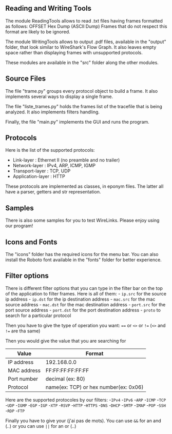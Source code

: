 Reading and Writing Tools
---

The module ReadingTools allows to read .txt files having frames formatted as follows:
	OFFSET   Hex Dump   (ASCII Dump)
Frames that do not respect this format are likely to be ignored.

The module WritingTools allows to output .pdf files, available in the "output" folder, that look similar to WireShark's Flow Graph. It also leaves empty space rather than displaying frames with unsupported protocols.

These modules are available in the "src" folder along the other modules.


Source Files
---

The file "trame.py" groups every protocol object to build a frame. It also implements several ways to display a single frame.

The file "liste_trames.py" holds the frames list of the tracefile that is being analyzed. It also implements filters handling.

Finally, the file "main.py" implements the GUI and runs the program.


Protocols
---

Here is the list of the supported protocols:
- Link-layer : Ethernet II (no preamble and no trailer)
- Network-layer : IPv4, ARP, ICMP, IGMP
- Transport-layer : TCP, UDP
- Application-layer : HTTP

These protocols are implemented as classes, in eponym files. The latter all have a parser, getters and str representation.


Samples
---

There is also some samples for you to test WireLinks. Please enjoy using our program!


Icons and Fonts
---

The "icons" folder has the required icons for the menu bar. You can also install the Roboto font available in the "fonts" folder for better experience.


Filter options
---

There is different filter options that you can type in the filter bar on the top of the application to filter frames.
Here is all of them:
	- `ip.src` for the source ip address
	- `ip.dst` for the ip destination address
	- `mac.src` for the mac source address
	- `mac.dst` for the mac destination address
	- `port.src` for the port source address
	- `port.dst` for the port destination address
	- `proto` to search for a particular protocol

Then you have to give the type of operation you want: `==` or `<>` or `!=` (`<>` and `!=` are tha same)

Then you would give the value that you are searching for

| Value        | Format								    |
| ------------ | -------------------------------------- |
| IP address   | 192.168.0.0							|
| MAC address  | FF:FF:FF:FF:FF:FF						|
| Port number  | decimal (ex: 80)						|
| Protocol     | name(ex: TCP) or hex number(ex: 0x06)	|

Here are the supported protocoles by our filters:
	-`IPv4`
	-`IPv6`
	-`ARP`
	-`ICMP`
	-`TCP`
	-`UDP`
	-`IGMP`
	-`EGP`
	-`IGP`
	-`XTP`
	-`RSVP`
	-`HTTP`
	-`HTTPS`
	-`DNS`
	-`DHCP`
	-`SMTP`
	-`IMAP`
	-`POP`
	-`SSH`
	-`RDP`
	-`FTP`

Finally you have to give your (j'ai pas de mots). You can use `&&` for an and (..) or you can use `||` for an or (..)